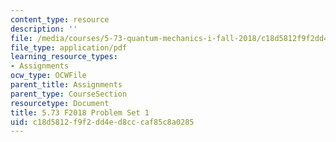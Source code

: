 ```yaml
---
content_type: resource
description: ''
file: /media/courses/5-73-quantum-mechanics-i-fall-2018/c18d5812f9f2dd4ed8cccaf85c8a0285_MIT5_73F18_PSet1.pdf
file_type: application/pdf
learning_resource_types:
- Assignments
ocw_type: OCWFile
parent_title: Assignments
parent_type: CourseSection
resourcetype: Document
title: 5.73 F2018 Problem Set 1
uid: c18d5812-f9f2-dd4e-d8cc-caf85c8a0285
---
```


